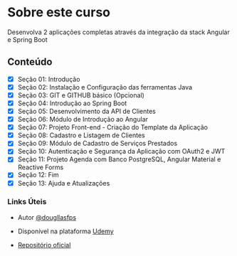 # Sobre este curso
Desenvolva 2 aplicações completas através da integração da stack Angular e Spring Boot

## Conteúdo
- [x] Seção 01: Introdução
- [x] Seção 02: Instalação e Configuração das ferramentas Java
- [x] Seção 03: GIT e GITHUB básico (Opcional)
- [x] Seção 04: Introdução ao Spring Boot
- [x] Seção 05: Desenvolvimento da API de Clientes
- [x] Seção 06: Módulo de Introdução ao Angular
- [x] Seção 07: Projeto Front-end - Criação do Template da Aplicação
- [x] Seção 08: Cadastro e Listagem de Clientes
- [x] Seção 09: Módulo de Cadastro de Serviços Prestados
- [x] Seção 10: Autenticação e Segurança da Aplicação com OAuth2 e JWT
- [x] Seção 11: Projeto Agenda com Banco PostgreSQL, Angular Material e Reactive Forms
- [x] Seção 12: Fim
- [x] Seção 13: Ajuda e Atualizações

### Links Úteis
- Autor [@dougllasfps](https://github.com/dougllasfps)

- Disponível na plataforma [Udemy](https://www.udemy.com/course/full-stack-angular9-spring-boot/)

- [Repositório oficial](https://github.com/cursodsousa/angular-e-spring-full-stack)
